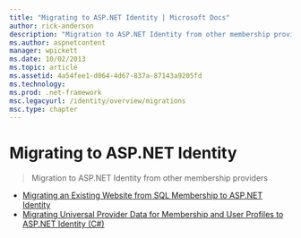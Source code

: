 ```yaml
---
title: "Migrating to ASP.NET Identity | Microsoft Docs"
author: rick-anderson
description: "Migration to ASP.NET Identity from other membership providers"
ms.author: aspnetcontent
manager: wpickett
ms.date: 10/02/2013
ms.topic: article
ms.assetid: 4a54fee1-d064-4d67-837a-87143a9205fd
ms.technology: 
ms.prod: .net-framework
msc.legacyurl: /identity/overview/migrations
msc.type: chapter
---
```

Migrating to ASP.NET Identity
====================
> Migration to ASP.NET Identity from other membership providers


- [Migrating an Existing Website from SQL Membership to ASP.NET Identity](migrating-an-existing-website-from-sql-membership-to-aspnet-identity.md)
- [Migrating Universal Provider Data for Membership and User Profiles to ASP.NET Identity (C#)](migrating-universal-provider-data-for-membership-and-user-profiles-to-aspnet-identity.md)